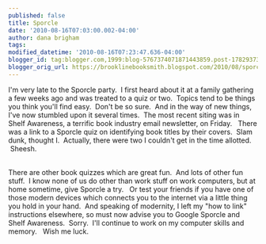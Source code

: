 ```yaml
---
published: false
title: Sporcle
date: '2010-08-16T07:03:00.002-04:00'
author: dana brigham
tags: 
modified_datetime: '2010-08-16T07:23:47.636-04:00'
blogger_id: tag:blogger.com,1999:blog-5767374071871443859.post-1782937384918271927
blogger_orig_url: https://brooklinebooksmith.blogspot.com/2010/08/sporcle.html
---
```


I'm very late to the Sporcle party.  I first heard about it at a family gathering a few weeks ago and was treated to a quiz or two.  Topics tend to be things you think you'll find easy.  Don't be so sure.  And in the way of new things, I've now stumbled upon it several times.  The most recent siting was in Shelf Awareness, a terrific book industry email newsletter, on Friday.   There was a link to a Sporcle quiz on identifying book titles by their covers.  Slam dunk, thought I.  Actually, there were two I couldn't get in the time allotted.  Sheesh.<div> </div><div>There are other book quizzes which are great fun.  And lots of other fun stuff.  I know none of us do other than work stuff on work computers, but at home sometime, give Sporcle a try.   Or test your friends if you have one of those modern devices which connects you to the internet via a little thing you hold in your hand.  And speaking of modernity, I left my "how to link" instructions elsewhere, so must now advise you to Google Sporcle and Shelf Awareness.  Sorry.  I'll continue to work on my computer skills and memory.   Wish me luck.</div>